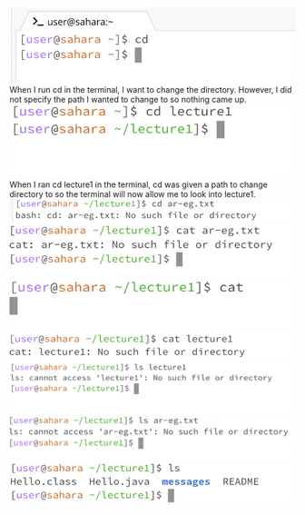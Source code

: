 ![Image](img1.png)
When I run cd in the terminal, I want to change the directory. However, I did not specify the path I wanted to change to so nothing came up. 
![Image](img2.png)
When I ran cd lecture1 in the terminal, cd was given a path to change directory to so the terminal will now allow me to look into lecture1.
![Image](img10.png)
![Image](img4.png)
![Image](img3.png)
![Image](img9.png)
![Image](img7.png)
![Image](img8.png)
![Image](img5.png)







